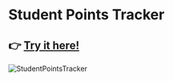 # Student Points Tracker
## 👉 [Try it here!](https://jfox16.github.io/student-points-tracker/)
![StudentPointsTracker](https://github.com/user-attachments/assets/9cea7a15-67eb-4f3b-8431-37fb2ba400d4)

